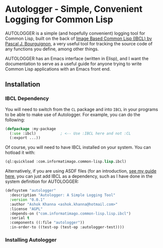 # Autologger - Simple, Convenient Logging for Common Lisp

AUTOLOGGER is a simple (and hopefully convenient) logging tool for Common Lisp, built on the back of [Image Based Common Lisp (IBCL) by Pascal J. Bourguignon](https://www.informatimago.com/develop/lisp/com/informatimago/small-cl-pgms/ibcl/), a very useful tool for tracking the source code of any functions you define, among other things.

AUTOLOGGER has an Emacs interface (written in Elisp), and I want the documentation to serve as a useful guide for anyone trying to write Common Lisp applications with an Emacs front end.

## Installation
### IBCL Dependency
You will need to switch from the `CL` package and into `IBCL` in your programs to be able to make use of Autologger. For example, you can do the following:

```lisp
(defpackage :my-package
  (:use :ibcl)           ; <-- Use :IBCL here and not :CL
  (:export ...))
```

Of course, you will need to have IBCL installed on your system. You can hotload it with:

```lisp
(ql:quickload :com.informatimago.common-lisp.lisp.ibcl)
```

Alternatively, if you are using ASDF files (for an introduction, [see my guide here](https://ashok-khanna.medium.com/introduction-to-asdf-d25efe2780c2), you can just add IBCL as a dependency, such as I have done in the system definition for AUTOLOGGER:

```lisp
(defsystem "autologger"
  :description "Autologger: A Simple Logging Tool"
  :version "0.0.1"
  :author "Ashok Khanna <ashok.khanna@hotmail.com>"
  :license "AGPL"
  :depends-on ("com.informatimago.common-lisp.lisp.ibcl")
  :serial t
  :components ((:file "autologger"))
  :in-order-to ((test-op (test-op :autologger-test))))
```
### Installing Autologger

